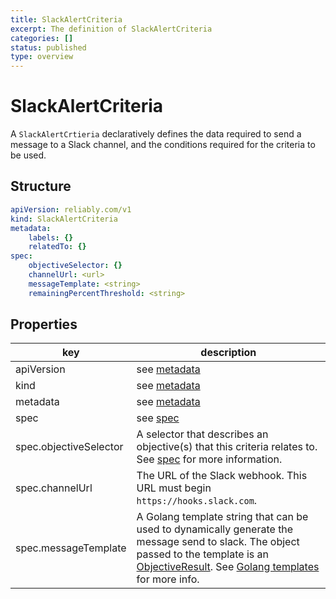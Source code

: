 ```yaml
---
title: SlackAlertCriteria
excerpt: The definition of SlackAlertCriteria
categories: []
status: published
type: overview
---
```

# SlackAlertCriteria

A `SlackAlertCrtieria` declaratively defines the data required to send a message to a Slack channel, and the conditions required for the criteria to be used.

## Structure

```yaml
apiVersion: reliably.com/v1
kind: SlackAlertCriteria
metadata:
    labels: {}
    relatedTo: {}
spec:
    objectiveSelector: {}
    channelUrl: <url>
    messageTemplate: <string>
    remainingPercentThreshold: <string>
```

## Properties
| key | description |
|---|---|
| apiVersion | see [metadata](./index.md/#apiVersion) |
| kind | see [metadata](./index.md/#kind) |
| metadata | see [metadata](./inex.md/#metadata) |
| spec | see [spec](./index.md/#spec) |
| spec.objectiveSelector | A selector that describes an objective(s) that this criteria relates to. See [spec](./index.md/#spec) for more information. |
| spec.channelUrl | The URL of the Slack webhook. This URL must begin `https://hooks.slack.com`. |
| spec.messageTemplate | A Golang template string that can be used to dynamically generate the message send to slack. The object passed to the template is an [ObjectiveResult](./objectiveresult.md). See [Golang templates](https://pkg.go.dev/text/template) for more info. |